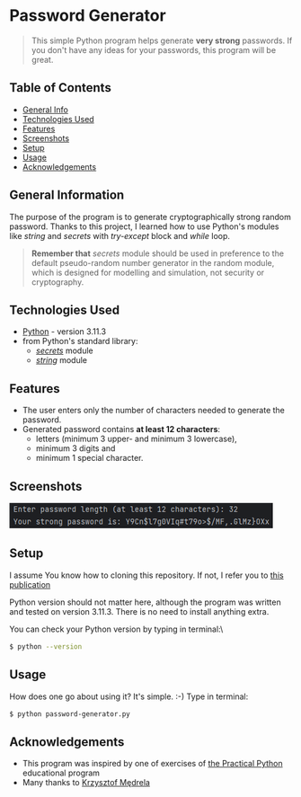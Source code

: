 # Password Generator
> This simple Python program helps generate **very strong** passwords. 
> If you don't have any ideas for your passwords, this program will be great.


## Table of Contents
* [General Info](#general-information)
* [Technologies Used](#technologies-used)
* [Features](#features)
* [Screenshots](#screenshots)
* [Setup](#setup)
* [Usage](#usage)
* [Acknowledgements](#acknowledgements)


## General Information
The purpose of the program is to generate cryptographically strong random password. 
Thanks to this project, I learned how to use Python's modules like _string_ and _secrets_ with 
_try-except_ block and _while_ loop.

> **Remember that** _secrets_ module should be used in preference to the default pseudo-random number 
> generator in the random module, which is designed for modelling and simulation, 
> not security or cryptography.


## Technologies Used
- [Python](https://www.python.org/) - version 3.11.3
- from Python's standard library:
  - [_secrets_](https://docs.python.org/3/library/secrets.html) module
  - [_string_](https://docs.python.org/3/library/string.html) module


## Features
- The user enters only the number of characters needed to generate the password.
- Generated password contains **at least 12 characters**:
  - letters (minimum 3 upper- and minimum 3 lowercase),
  - minimum 3 digits and
  - minimum 1 special character.


## Screenshots
![Example screenshot](./img/screenshot.png)


## Setup
I assume You know how to cloning this repository. If not, I refer you to 
[this publication](https://docs.github.com/en/repositories/creating-and-managing-repositories/cloning-a-repository)

Python version should not matter here, although the program was written and tested on version 3.11.3. 
There is no need to install anything extra.

You can check your Python version by typing in terminal:\
```bash
$ python --version
```

## Usage
How does one go about using it? It's simple. :-) Type in terminal:
```bash
$ python password-generator.py
```


## Acknowledgements
- This program was inspired by one of exercises of
[the Practical Python](https://praktycznypython.pl/) educational program
- Many thanks to [Krzysztof Mędrela](https://medrela.com/)
